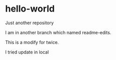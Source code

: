 # hello-world
Just another repository

I am in another branch which named readme-edits.

This is a modify for twice.

I tried update in local
